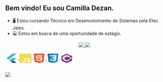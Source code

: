## Bem vindo! Eu sou Camilla Dezan.

- 🖥️ Estou cursando Técnico em Desenvolvimento de Sistemas pela Etec Jales.
- 💻 Estou em busca de uma oportunidade de estágio.

<div align="center">
  <a href="https://github.com/CamillaCDezan">
  <img height="165em" src="https://github-readme-stats.vercel.app/api?username=CamillaCDezan&show_icons=true&theme=dark&include_all_commits=true&count_private=true"/>
  <img height="165em" src="https://github-readme-stats.vercel.app/api/top-langs/?username=CamillaCDezan&layout=compact&langs_count=7&theme=dark"/>
</div>
<div style="display: inline_block"><br>
  <img align="center" alt="flutter logo" height="30" width="40" src="https://raw.githubusercontent.com/devicons/devicon/master/icons/flutter/flutter-original.svg">
  <img align="center" alt="Js logo" height="30" width="40" src="https://raw.githubusercontent.com/devicons/devicon/master/icons/javascript/javascript-plain.svg">
  <img align="center" alt="HTML logo" height="30" width="40" src="https://raw.githubusercontent.com/devicons/devicon/master/icons/html5/html5-original.svg">
  <img align="center" alt="CSS logo" height="30" width="40" src="https://raw.githubusercontent.com/devicons/devicon/master/icons/css3/css3-original.svg">
  <img align="center" alt="Csharp logo" height="30" width="40" src="https://raw.githubusercontent.com/devicons/devicon/master/icons/csharp/csharp-original.svg">
</div>

##
 
<div> 
  <a href="www.linkedin.com/in/camilladezan" target="_blank"><img src="https://img.shields.io/badge/-LinkedIn-%230077B5?style=for-the-badge&logo=linkedin&logoColor=white" target="_blank"></a>  
</div>
